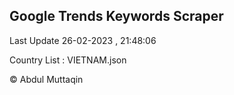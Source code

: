 

## Google Trends Keywords Scraper 
 
Last Update 26-02-2023 , 21:48:06

Country List :
VIETNAM.json



© Abdul Muttaqin 

